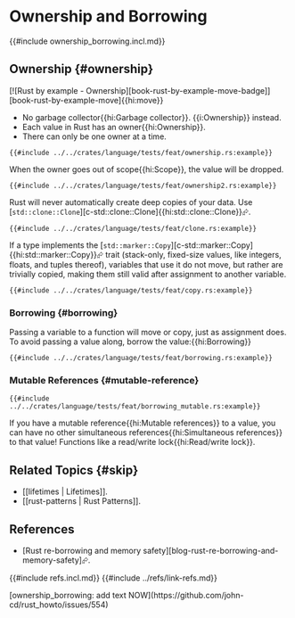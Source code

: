 # Ownership and Borrowing

{{#include ownership_borrowing.incl.md}}

## Ownership {#ownership}

[![Rust by example - Ownership][book-rust-by-example-move-badge]][book-rust-by-example-move]{{hi:move}}

- No garbage collector{{hi:Garbage collector}}. {{i:Ownership}} instead.
- Each value in Rust has an owner{{hi:Ownership}}.
- There can only be one owner at a time.

```rust,editable
{{#include ../../crates/language/tests/feat/ownership.rs:example}}
```

When the owner goes out of scope{{hi:Scope}}, the value will be dropped.

```rust,editable
{{#include ../../crates/language/tests/feat/ownership2.rs:example}}
```

Rust will never automatically create deep copies of your data. Use [`std::clone::Clone`][c-std::clone::Clone]{{hi:std::clone::Clone}}⮳.

```rust,editable
{{#include ../../crates/language/tests/feat/clone.rs:example}}
```

If a type implements the [`std::marker::Copy`][c-std::marker::Copy]{{hi:std::marker::Copy}}⮳ trait (stack-only, fixed-size values, like integers, floats, and tuples thereof), variables that use it do not move, but rather are trivially copied, making them still valid after assignment to another variable.

```rust,editable
{{#include ../../crates/language/tests/feat/copy.rs:example}}
```

### Borrowing {#borrowing}

Passing a variable to a function will move or copy, just as assignment does. To avoid passing a value along, borrow the value:{{hi:Borrowing}}

```rust,editable
{{#include ../../crates/language/tests/feat/borrowing.rs:example}}
```

### Mutable References {#mutable-reference}

```rust,editable
{{#include ../../crates/language/tests/feat/borrowing_mutable.rs:example}}
```

If you have a mutable reference{{hi:Mutable references}} to a value, you can have no other simultaneous references{{hi:Simultaneous references}} to that value! Functions like a read/write lock{{hi:Read/write lock}}.

## Related Topics {#skip}

- [[lifetimes | Lifetimes]].
- [[rust-patterns | Rust Patterns]].

## References

- [Rust re-borrowing and memory safety][blog-rust-re-borrowing-and-memory-safety]⮳.

{{#include refs.incl.md}}
{{#include ../refs/link-refs.md}}

<div class="hidden">
[ownership_borrowing: add text NOW](https://github.com/john-cd/rust_howto/issues/554)
</div>
